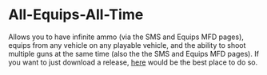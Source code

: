 # All-Equips-All-Time
 Allows you to have infinite ammo (via the SMS and Equips MFD pages), equips from any vehicle on any playable vehicle, and the ability to shoot multiple guns at the same time (also the the SMS and Equips MFD pages).
If you want to just download a release, [here](https://vtolvr-mods.com/mod/rchanbgn/) would be the best place to do so.
